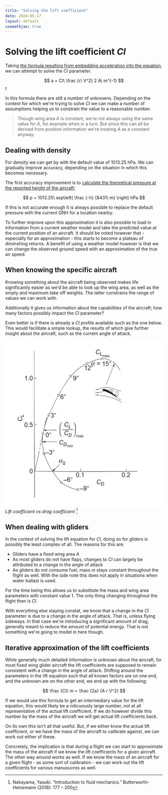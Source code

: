 ```yaml
---
title: "Solving the lift coefficient"
date: 2024-05-17
layout: default
usemathjax: true
---
```


# Solving the lift coefficient $Cl$

Taking [the formula resulting from embedding acceleration into the equation](./using-climbrate-in-the-lift-equation), we can attempt to solve the $Cl$ parameter.

$$
a = Cl\ \frac {r\ V^2} 2 A\ m^{-1}
$$t

In this formula there are still a number of unknowns. Depending on the context for which we're trying to solve $Cl$ we can make a number of assumptions helping us to constrain the value to a reasonable number.

> Though wing area $A$ is constant, we're not always using the same value for $A$, for example when in a turn. But since this can all be derived from position information we're treating $A$ as a constant anyway.

## Dealing with density
For density we can get by with the default value of 1013.25 hPa. We can gradually improve accuracy, depending on the situation in which this becomes necessary.

The first accuracy improvement is to [calculate the theoretical pressure at the reported height of the aircraft](https://en.wikipedia.org/wiki/Pressure_altitude#Inverse_equation);

$$
p = 1013.25\ exp\left( \frac {-h} {8431\ m} \right) hPa
$$

If this is not accurate enough it is always possible to replace the default pressure with the current QNH for a location nearby.

To further improve upon this approximation it is also possible to load in information from a current weather model and take the predicted value at the current position of an aircraft. It should be noted however that - especially for an approximation - this starts to become a plateau of diminshing returns. A benefit of using a weather model however is that we can change the observed ground speed with an approximation of the true air speed.

## When knowing the specific aircraft
Knowing something about the aircraft being observed makes life significantly easier as we'd be able to look up the wing area, as well as the empty and maximum take off weights. The latter constrains the range of values we can work with.

Additionally it gives us information about the capabilities of the aircraft; how many factors possibly impact the $Cl$ parameter?

Even better is if there is already a $Cl$ profile available such as the one below. This would facilitate a simple lookup, the results of which give further insight about the aircraft, such as the current angle of attack.

![](./lift-vs-drag-coefficient.png)  
*Lift coefficient vs drag coefficient [^1]*

## When dealing with gliders
In the context of solving the lift equation for $Cl$, doing so for gliders is possibly the least complex of all. The reasons for this are:
- Gliders have a fixed wing area $A$
- As most gliders do not have flaps, changes to $Cl$ can largely be attributed to a change in the angle of attack
- As gliders do not consume fuel, mass $m$ stays constant throughout the flight as well. With the side note this does not apply in situations when water ballast is used.

For the time being this allows us to substitute the mass and wing area parameters with constant value $1$. The only thing changing throughout the flight then is $Cl$.

With everything else staying constat, we know that a change in the $Cl$ parameter is due to a change in the angle of attack. That is, unless flying sideways. In that case we're introducing a significant amount of drag, generally meant to reduce the amount of potential energy. That is not something we're going to model in here though.

## Iterative approximation of the lift coefficients
While generally much detailed information is unknown about the aircraft, for most fixed wing glider aircraft the lift coefficients are supposed to remain consistent with a change in the angle of attack. Shifting around the parameters in the lift equation such that all known factors are on one end, and the unknown are on the other end, we end up with the following:

$$
\frac {Cl} m = \frac {2a} {A r V^2}
$$

If we would use this formula to get an intermediary value for the lift equation, this would likely be a ridicuously large number, not at all representative of the actual lift coefficient. If we do however divide this number by the mass of the aircraft we will get actual lift coefficients back.

On its own this isn't all that useful. But, if we either know the actual lift coefficient, or we have the mass of the aircraft to calibrate against, we can work out either of these.

Concretely, the implication is that during a flight we can start to approximate the mass of the aircraft if we know the lift coefficients for a given aircraft. The other way around works as well. If we know the mass of an aircraft for a given flight - as some sort of calibration - we can work out the lift coefficients for various manuouvres as well.

[^1]: Nakayama, Yasuki. “Introduction to fluid mechanics.” Butterworth-Heinemann (2018): 177 – 200
